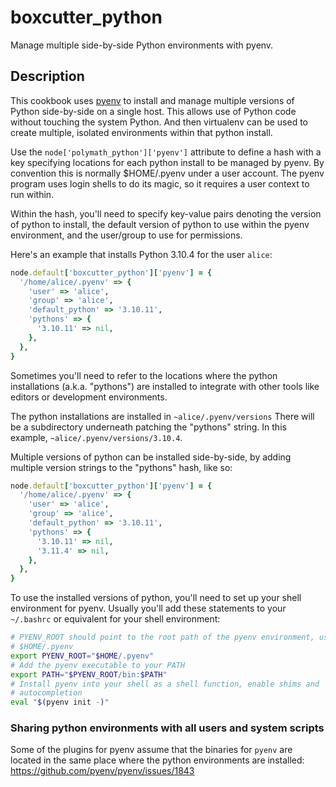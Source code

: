 #  boxcutter_python

Manage multiple side-by-side Python environments with pyenv.

## Description

This cookbook uses [pyenv](https://github.com/pyenv/pyenv) to install and
manage multiple versions of Python side-by-side on a single host. This allows
use of Python code without touching the system Python. And then virtualenv
can be used to create multiple, isolated environments within that python
install.

Use the `node['polymath_python']['pyenv']` attribute to define a hash
with a key specifying locations for each python install to be managed by
pyenv. By convention this is normally $HOME/.pyenv under a user account.
The pyenv program uses login shells to do its magic, so it requires a
user context to run within.

Within the hash, you'll need to specify key-value pairs denoting
the version of python to install, the default version of python to
use within the pyenv environment, and the user/group to use
for permissions.

Here's an example that installs Python 3.10.4 for the user `alice`:

```ruby
node.default['boxcutter_python']['pyenv'] = {
  '/home/alice/.pyenv' => {
    'user' => 'alice',
    'group' => 'alice',
    'default_python' => '3.10.11',
    'pythons' => {
      '3.10.11' => nil,
    },
  },
}
```

Sometimes you'll need to refer to the locations where the python installations
(a.k.a. "pythons") are installed to integrate with other tools like editors
or development environments.

The python installations are installed in `~alice/.pyenv/versions`
There will be a subdirectory underneath patching the "pythons" string. In this
example, `~alice/.pyenv/versions/3.10.4`.

Multiple versions of python can be installed side-by-side, by adding multiple
version strings to the "pythons" hash, like so:

```ruby
node.default['boxcutter_python']['pyenv'] = {
  '/home/alice/.pyenv' => {
    'user' => 'alice',
    'group' => 'alice',
    'default_python' => '3.10.11',
    'pythons' => {
      '3.10.11' => nil,
      '3.11.4' => nil,
    },
  },
}
```

To use the installed versions of python, you'll need to set up your shell
environment for pyenv. Usually you'll add these statements to your `~/.bashrc`
or equivalent for your shell environment:

```bash
# PYENV_ROOT should point to the root path of the pyenv environment, usually
# $HOME/.pyenv
export PYENV_ROOT="$HOME/.pyenv"
# Add the pyenv executable to your PATH
export PATH="$PYENV_ROOT/bin:$PATH"
# Install pyenv into your shell as a shell function, enable shims and
# autocompletion
eval "$(pyenv init -)"
```

### Sharing python environments with all users and system scripts

Some of the plugins for pyenv assume that the binaries for `pyenv` are located
in the same place where the python environments are installed:
https://github.com/pyenv/pyenv/issues/1843


